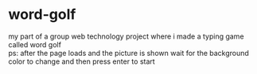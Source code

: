# word-golf
my part of a group web technology project where i made a typing game called word golf<br />
ps: after the page loads and the picture is shown wait for the background color to change and then press enter to start<br />

